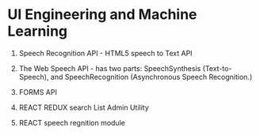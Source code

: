# UI Engineering and  Machine Learning

1. Speech Recognition API - HTML5 speech to Text API

2. The Web Speech API - has two parts: SpeechSynthesis (Text-to-Speech), and SpeechRecognition (Asynchronous Speech Recognition.)

3. FORMS API 

4. REACT REDUX search List Admin Utility 

5. REACT speech regnition module
